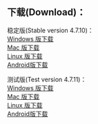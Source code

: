 
## 下载(Download)：
稳定版(Stable version 4.7.10)：  
[Windows 版下载](https://github.com/XX-net/XX-Net/releases/download/4.7.10/XX-Net-windows-4.7.10.7z)   
[Mac 版下载](https://github.com/XX-net/XX-Net/releases/download/4.7.10/XX-Net-mac-4.7.10.7z)  
[Linux 版下载](https://github.com/XX-net/XX-Net/archive/4.7.10.zip)  
[Android版下载](https://github.com/XX-net/XX-Net/releases/download/4.7.10/XX-Net-4.7.10.apk)  



测试版(Test version 4.7.11)：  
[Windows 版下载](https://github.com/XX-net/XX-Net/releases/download/4.7.11/XX-Net-windows-4.7.11.7z)   
[Mac 版下载](https://github.com/XX-net/XX-Net/releases/download/4.7.11/XX-Net-mac-4.7.11.7z)  
[Linux 版下载](https://github.com/XX-net/XX-Net/archive/4.7.11.zip)  
[Android版下载](https://github.com/XX-net/XX-Net/releases/download/4.7.11/XX-Net-4.7.11.apk)  
